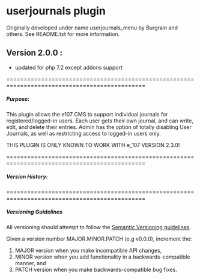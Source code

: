 # userjournals plugin

Originally developed under name userjournals_menu by Burgrain and others. See README.txt for more information.


## Version 2.0.0 :
- updated for php 7.2 except addons support

==============================================================================================
#####  Purpose:
This plugin allows the e107 CMS to support individual journals for
registered/logged-in users. Each user gets their own journal, and
can write, edit, and delete their entries. Admin has the option of
totally disabling User Journals, as well as restricting access to
logged-in users only.

THIS PLUGIN IS ONLY KNOWN TO WORK WITH e_107 VERSION 2.3.0!

==============================================================================================

##### Version History:



==============================================================================================



##### Versioning Guidelines

All versioning should attempt to follow the [Semantic Versioning guidelines](http://semver.org/).

Given a version number MAJOR.MINOR.PATCH (e.g v0.0.0), increment the:

1. MAJOR version when you make incompatible API changes,
2. MINOR version when you add functionality in a backwards-compatible manner, and
3. PATCH version when you make backwards-compatible bug fixes.